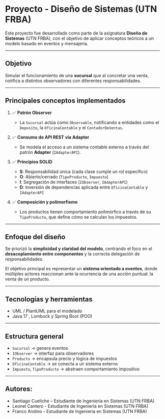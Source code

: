 # Proyecto - Diseño de Sistemas (UTN FRBA)

Este proyecto fue desarrollado como parte de la asignatura **Diseño de Sistemas** (UTN FRBA), con el objetivo de aplicar conceptos teóricos a un modelo basado en eventos y mensajería.

---

##  Objetivo

Simular el funcionamiento de una **sucursal** que al concretar una venta, notifica a distintos observadores con diferentes responsabilidades.

---

##  Principales conceptos implementados

1. ✅ **Patrón Observer**
    - La `Sucursal` actúa como `Observable`, notificando a entidades como el `Deposito`, la `OficinaContable` y el `ContadorDeVentas`.

2. ✅ **Consumo de API REST vía Adapter**
    - Se modela el acceso a un sistema contable externo a través del patrón **Adapter** (`IAdapterAPI`).

3. ✅ **Principios SOLID**
    - **S**: Responsabilidad única (cada clase cumple un rol específico)
    - **O**: Abierto/cerrado (`TipoProducto`, `Impuesto`)
    - **I**: Segregación de interfaces (`IObserver`, `IAdapterAPI`)
    - **D**: Inversión de dependencias aplicada entre `OficinaContable` y `IAdapterAPI`

4. ✅ **Composición y polimorfismo**
    - Los productos tienen comportamiento polimórfico a través de su `TipoProducto`, que define cómo se calculan los impuestos.

---

##  Enfoque del diseño

Se priorizó la **simplicidad y claridad del modelo**, centrando el foco en el **desacoplamiento entre componentes** y la correcta delegación de responsabilidades.

El objetivo principal es representar un **sistema orientado a eventos**, donde múltiples actores reaccionan ante la ocurrencia de una acción puntual: la venta de un producto.

---

##  Tecnologías y herramientas

- UML / PlantUML para el modelado
- Java 17 , Lombock y Spring Boot (POO)

---

##  Estructura general

- `Sucursal` → genera eventos
- `IObserver` → interfaz para observadores
- `Producto` → encapsula precio y lógica de impuestos
- `OficinaContable` → se conecta a un sistema externo
- `Impuesto`, `TipoProducto` → abstraen comportamiento impositivo

---

## Autores:
- Santiago Cueliche – Estudiante de Ingeniería en Sistemas (UTN FRBA)  
- Leonel Cantero - Estudiante de Ingeniería en Sistemas (UTN FRBA)  
- Franco Andino - Estudiante de Ingeniería en Sistemas (UTN FRBA)  

